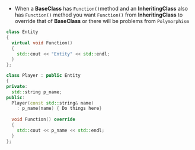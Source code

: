 * When a **BaseClass** has ```Function()```method and an **InheritingClass** also has ```Function()``` method
you want ```Function()``` from **InheritingClass** to override that of **BaseClass** or there will be problems from ```Polymorphism```
```cpp
class Entity
{
  virtual void Function()
  {
    std::cout << "Entity" << std::endl;
  }
};

class Player : public Entity
{
private:
  std::string p_name;
public:
  Player(const std::string& name)
    : p_name(name) { Do things here}
  
  void Function() override
  {
    std::cout << p_name << std::endl;
  }
};
```
